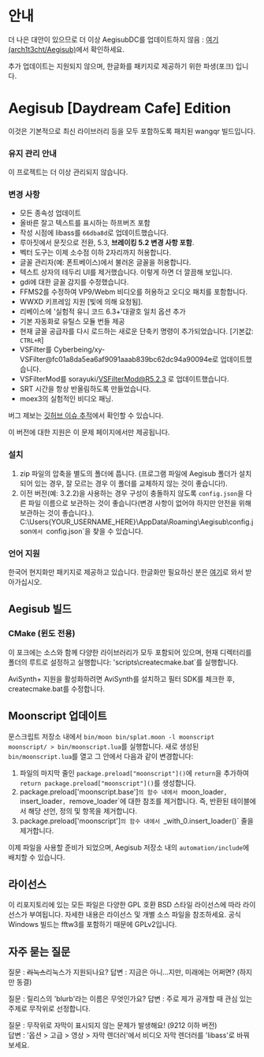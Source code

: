 # 안내
더 나은 대안이 있으므로 더 이상 AegisubDC를 업데이트하지 않음 : [여기(arch1t3cht/Aegisub)](https://github.com/arch1t3cht/Aegisub)에서 확인하세요.

추가 업데이트는 지원되지 않으며, 한글화를 패키지로 제공하기 위한 파생(포크) 입니다.

# Aegisub [Daydream Cafe] Edition

이것은 기본적으로 최신 라이브러리 등을 모두 포함하도록 패치된 wangqr 빌드입니다.

### 유지 관리 안내

이 프로젝트는 더 이상 관리되지 않습니다.

### 변경 사항
- 모든 종속성 업데이트
- 올바른 잘고 텍스트를 표시하는 하프버즈 포함
- 작성 시점에 libass를 `66dba8d`로 업데이트했습니다.
- 루아짓에서 문짓으로 전환, 5.3, **브레이킹 5.2 변경 사항 포함**.
- 벡터 도구는 이제 소수점 이하 2자리까지 허용합니다.
- 글꼴 관리자(예: 폰트베이스)에서 불러온 글꼴을 허용합니다.
- 텍스트 상자의 테두리 UI를 제거했습니다. 이렇게 하면 더 깔끔해 보입니다.
- gdi에 대한 글꼴 감지를 수정했습니다.
- FFMS2를 수정하여 VP9/Webm 비디오를 허용하고 오디오 패치를 포함합니다.
- WWXD 키프레임 지원 [빛에 의해 요청됨].
- 리베이스에 '실험적 유니 코드 6.3+'대괄호 일치 옵션 추가
- 기본 자동화로 유틸스 모듈 번들 제공
- 현재 글꼴 공급자를 다시 로드하는 새로운 단축키 명령이 추가되었습니다. [기본값: `CTRL+R`]
- VSFilter를 Cyberbeing/xy-VSFilter@fc01a8da5ea6af9091aaab839bc62dc94a90094e로 업데이트했습니다.
- VSFilterMod를 sorayuki/VSFilterMod@R5.2.3 로 업데이트했습니다.
- SRT 시간을 항상 반올림하도록 만들었습니다.
- moex3의 실험적인 비디오 패닝.

버그 제보는 [깃허브 이슈 추적](https://github.com/Ristellise/AegisubDC/issues)에서 확인할 수 있습니다.

이 버전에 대한 지원은 이 문제 페이지에서만 제공됩니다.

### 설치

1. zip 파일의 압축을 별도의 폴더에 풉니다. (프로그램 파일에 Aegisub 폴더가 설치되어 있는 경우, 잘 모르는 경우 이 폴더를 교체하지 않는 것이 좋습니다!).
2. 이전 버전(예: 3.2.2)을 사용하는 경우 구성이 충돌하지 않도록 `config.json`을 다른 파일 이름으로 보관하는 것이 좋습니다(변경 사항이 없어야 하지만 안전을 위해 보관하는 것이 좋습니다.).  
   C:\Users\{YOUR_USERNAME_HERE}\AppData\Roaming\Aegisub\config.json`에서 `config.json`을 찾을 수 있습니다.

### 언어 지원

한국어 현지화만 패키지로 제공하고 있습니다. 한글화만 필요하신 분은 [여기](https://blog.naver.com/jhacker/223182271829)로 와서 받아가십시오.

## Aegisub 빌드

### CMake (윈도 전용)

이 포크에는 소스와 함께 다양한 라이브러리가 모두 포함되어 있으며, 현재 디렉터리를 폴더의 루트로 설정하고 실행합니다: 'scripts\createcmake.bat`를 실행합니다.

AviSynth+ 지원을 활성화하려면 AviSynth를 설치하고 필터 SDK를 체크한 후, createcmake.bat를 수정합니다.

## Moonscript 업데이트

문스크립트 저장소 내에서 `bin/moon bin/splat.moon -l moonscript moonscript/ > bin/moonscript.lua`를 실행합니다.
새로 생성된 `bin/moonscript.lua`를 열고 그 안에서 다음과 같이 변경합니다:

1. 파일의 마지막 줄인 `package.preload["moonscript"]()`에 `return`을 추가하여 `return package.preload["moonscript"]()`를 생성합니다.
2. package.preload['moonscript.base']`의 함수 내에서 `moon_loader`, `insert_loader`, `remove_loader`에 대한 참조를 제거합니다. 즉, 반환된 테이블에서 해당 선언, 정의 및 항목을 제거합니다.
3. package.preload['moonscript']`의 함수 내에서 `_with_0.insert_loader()` 줄을 제거합니다.

이제 파일을 사용할 준비가 되었으며, Aegisub 저장소 내의 `automation/include`에 배치할 수 있습니다.

## 라이선스

이 리포지토리에 있는 모든 파일은 다양한 GPL 호환 BSD 스타일 라이선스에 따라 라이선스가 부여됩니다. 자세한 내용은 라이선스 및 개별 소스 파일을 참조하세요.
공식 Windows 빌드는 fftw3를 포함하기 때문에 GPLv2입니다.

## 자주 묻는 질문

질문 : ~~리눅스~~리눅스가 지원되나요?
답변 : 지금은 아니...지만, 미래에는 어쩌면? (하지만 동결)

질문 : 릴리스의 'blurb'라는 이름은 무엇인가요?
답변 : 주로 제가 공개할 때 관심 있는 주제로 무작위로 선정합니다.

질문 : 무작위로 자막이 표시되지 않는 문제가 발생해요! (9212 이하 버전)  
답변 : '옵션 > 고급 > 영상 > 자막 렌더러'에서 비디오 자막 렌더러를 'libass'로 바꿔 보세요.
